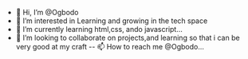 - 👋 Hi, I’m @Ogbodo
- 👀 I’m interested in Learning and growing in the tech space 
- 🌱 I’m currently learning html,css, ando javascript...
- 💞️ I’m looking to collaborate on projects,and learning so that i can be very good at my craft
-- 📫 How to reach me @Ogbodo...

<!---
herbowkey/herbowkey is a ✨ special ✨ repository because its `README.md` (this file) appears on your GitHub profile.
You can click the Preview link to take a look at your changes.
--->

